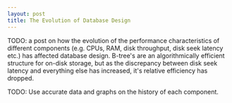 ```yaml
---
layout: post
title: The Evolution of Database Design
---
```


TODO: a post on how the evolution of the performance characteristics of different components (e.g. CPUs, RAM, 
disk throughput, disk seek latency etc.) has affected database design. B-tree's are an algorithmically efficient
structure for on-disk storage, but as the discrepancy between disk seek latency and everything else has increased, 
it's relative efficiency has dropped.

TODO: Use accurate data and graphs on the history of each component.

